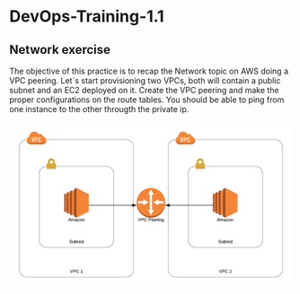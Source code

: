 # DevOps-Training-1.1
## Network exercise

The objective of this practice is to recap the Network topic on AWS doing a VPC peering.
Let`s start provisioning two VPCs, both will contain a public subnet and an EC2 deployed on it. Create the VPC peering and make the proper configurations on the route tables. You should be able to ping from one instance to the other througth the private ip.

![Peering](https://raw.githubusercontent.com/AbelGuti/DevOps-Training-1.1/master/images/vpc.png)
